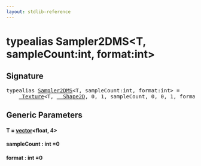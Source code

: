 ```yaml
---
layout: stdlib-reference
---
```


# typealias Sampler2DMS\<T, sampleCount:int, format:int\>

## Signature

<pre>
<span class='code_keyword'>typealias</span> <a href="/stdlib-reference/types/Sampler2DMS" class="code_type">Sampler2DMS</a>&lt;<span class="code_type">T</span>, sampleCount:<span class="code_keyword">int</span>, format:<span class="code_keyword">int</span>&gt; = 
    <a href="/stdlib-reference/types/Texture/index" class="code_type">_Texture</a>&lt;<span class="code_type">T</span>, <a href="/stdlib-reference/types/Shape2D/index" class="code_type">__Shape2D</a>, 0, 1, sampleCount, 0, 0, 1, format&gt;;
</pre>

## Generic Parameters

#### T  = [vector](/stdlib-reference/types/vector/index)\<float, 4\>
#### sampleCount  : int =0
#### format  : int =0

